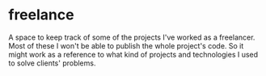 # freelance
A space to keep track of some of the projects I've worked as a freelancer. Most of these I won't be able to publish the whole project's code. So it might work as a reference to what kind of projects and technologies I used to solve clients' problems.
